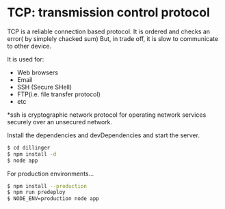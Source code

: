# TCP: transmission control protocol

TCP is a reliable connection based protocol. 
It is ordered and checks an error( by simplely chacked sum)
But, in trade off, it is slow to communicate to other device.

It is used for: 

  - Web browsers 
  - Email 
  - SSH (Secure SHell)
  - FTP(i.e. file transfer protocol) 
  - etc 

*ssh is cryptographic network protocol for operating network services securely over an unsecured network. 


Install the dependencies and devDependencies and start the server.

```sh
$ cd dillinger
$ npm install -d
$ node app
```

For production environments...

```sh
$ npm install --production
$ npm run predeploy
$ NODE_ENV=production node app
```





